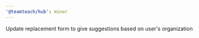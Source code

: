 ```yaml
---
'@teamteach/hub': minor
---
```


Update replacement form to give suggestions based on user's organization
